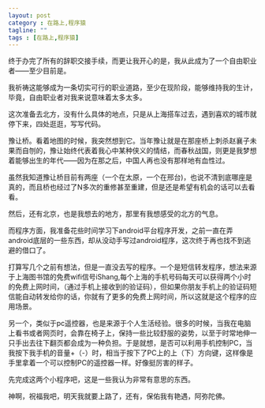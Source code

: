 ```yaml
---
layout: post
category : 在路上,程序猿
tagline: ""
tags : [在路上,程序猿]
---
```


终于办完了所有的辞职交接手续，而更让我开心的是，我从此成为了一个自由职业者——至少目前是。

我祈祷这能够成为一条切实可行的职业道路，至少在现阶段，能够维持我的生计，毕竟，自由职业者对我来说意味着太多太多。

这次准备去北方，没有什么具体的地点，只是从上海搭车过去，遇到喜欢的城市就停下来，四处逛逛，写写代码。

豫让桥。看着地图的时候，我突然想到它。当年豫让就是在那座桥上刺杀赵襄子未果而自刎的，豫让始终代表着我心中某种侠义的情结，而春秋战国，则更是我梦想着能够出生的年代——因为在那之后，中国人再也没有那样地有血性过。

虽然我知道豫让桥目前有两座（一个在太原，一个在邢台)，也说不清到底哪座是真的，而且桥也经过了N多次的重修甚至重建，但是还是希望有机会的话可以去看看。

然后，还有北京，也是我想去的地方，那里有我想感受的北方的气息。

而程序方面，我准备花些时间学习下android平台程序开发，之前一直在弄android底层的一些东西，却从没动手写过android程序，这次终于再也找不到逃避的借口了。

打算写几个之前有想法，但是一直没去写的程序。一个是短信转发程序，想法来源于上海图书馆的免费wifi信号iShang,每个上海的手机号码每天可以获得两个小时的免费上网时间，（通过手机上接收到的验证码），但如果你朋友手机上的验证码短信能自动转发给你的话，你就有了更多的免费上网时间，所以这就是这个程序的应用场景。

另一个，类似于pc遥控器，也是来源于个人生活经验。很多的时候，当我在电脑上看书或者网页时，会靠在椅子上，保持一些比较舒服的姿势，以至于时常地伸一只手出去往下翻页都会成为一种负担。于是就想，是否可以利用手机控制PC，当我按下我手机的音量+（-）时，相当于按下了PC上的上（下）方向键，这样像是手里拿着一个可以控制PC的遥控器一样。好像挺厉害的样子。

先完成这两个小程序吧，这是一些我认为非常有意思的东西。

神啊，祝福我吧，明天我就要上路了，还有，保佑我有艳遇，阿弥陀佛。

